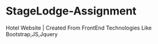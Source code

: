 # StageLodge-Assignment
 Hotel Website | Created From FrontEnd Technologies Like Bootstrap,JS,Jquery
